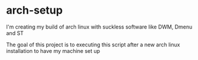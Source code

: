 # arch-setup
I'm creating my build of arch linux with suckless software like DWM, Dmenu and ST

The goal of this project is to executing this script after a new arch linux installation to have my machine set up
